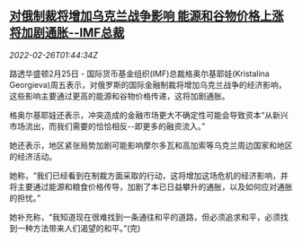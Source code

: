 <!--1645840863000-->
[对俄制裁将增加乌克兰战争影响 能源和谷物价格上涨将加剧通胀--IMF总裁](https://cn.reuters.com/article/imf-russia-sanctions-grains-enr-price-02-idCNKBS2KV02F)
------

<div><i>2022-02-26T01:44:34Z</i></div><p>路透华盛顿2月25日 - 国际货币基金组织(IMF)总裁格奥尔基耶娃(Kristalina Georgieva)周五表示，对俄罗斯的国际金融制裁将增加乌克兰战争的经济影响，这些影响主要通过更高的能源和谷物价格传递，这将加剧通胀。</p><p>格奥尔基耶娃还表示，冲突造成的金融市场更大不确定性可能会导致资本“从新兴市场流出，而我们需要的恰恰相反--即更多的融资流入。”</p><p>她还表示，地区紧张局势加剧可能影响摩尔多瓦和高加索等乌克兰周边国家和地区的经济活动。</p><p>她称，“我们已经看到在制裁方面采取的行动，这将增加这场危机的经济影响，并将主要通过能源和粮食价格传导，加剧了本已日益攀升的通胀，以及如何应对通胀的担忧。”</p><p>她补充称，“我知道现在很难找到一条通往和平的道路，但必须追求和平，必须找到一种方法带来人们渴望的和平。”(完)</p>
